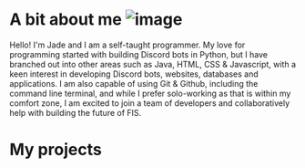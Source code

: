 # A bit about me ![image](https://www.habbo.com/habbo-imaging/avatarimage?user=SilentJadeXox&direction=3&head_direction=3&action=wav&gesture=sml&size=m)
Hello! I'm Jade and I am a self-taught programmer. My love for programming started with building Discord bots in Python, but I have branched out into other areas such as Java, HTML, CSS & Javascript, with a keen interest in developing Discord bots, websites, databases and applications. I am also capable of using Git & Github, including the command line terminal, and while I prefer solo-working as that is within my comfort zone, I am excited to join a team of developers and collaboratively help with building the future of FIS.

# My projects


